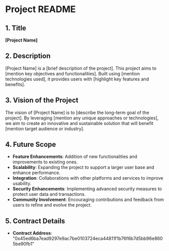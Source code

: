 # Project README

## 1. Title
**[Project Name]**

## 2. Description
[Project Name] is a [brief description of the project]. This project aims to [mention key objectives and functionalities]. Built using [mention technologies used], it provides users with [highlight key features and benefits].

## 3. Vision of the Project
The vision of [Project Name] is to [describe the long-term goal of the project]. By leveraging [mention any unique approaches or technologies], we aim to create an innovative and sustainable solution that will benefit [mention target audience or industry].

## 4. Future Scope
- **Feature Enhancements**: Addition of new functionalities and improvements to existing ones.
- **Scalability**: Expanding the project to support a larger user base and enhance performance.
- **Integration**: Collaborations with other platforms and services to improve usability.
- **Security Enhancements**: Implementing advanced security measures to protect user data and transactions.
- **Community Involvement**: Encouraging contributions and feedback from users to refine and evolve the project.

## 5. Contract Details
- **Contract Address**: "0x45ed6ba7ead9297e9ac7be0103724eca44811f1b76f6b7d5bb96e8605be90fb1"

